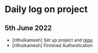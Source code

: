 # Daily log on project


## 5th June 2022

- [rithulkamesh] Set up project and [repo](https://github.com/rithulkamesh/watchflix)
- [rithulkamesh] Finished Authentication

